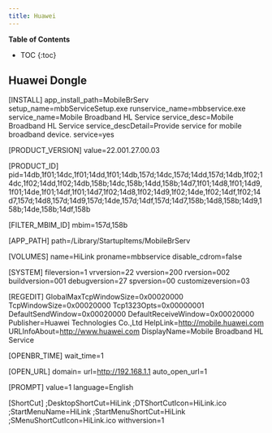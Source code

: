```yaml
---
title: Huawei
---
```


**Table of Contents**
* TOC
{:toc}

## Huawei Dongle

[INSTALL]
app_install_path=MobileBrServ
setup_name=mbbServiceSetup.exe
runservice_name=mbbservice.exe
service_name=Mobile Broadband HL Service
service_desc=Mobile Broadband HL Service
service_descDetail=Provide service for mobile broadband device.
service=yes

[PRODUCT_VERSION]
value=22.001.27.00.03
 
[PRODUCT_ID]
pid=14db,1f01;14dc,1f01;14dd,1f01;14db,157d;14dc,157d;14dd,157d;14db,1f02;14dc,1f02;14dd,1f02;14db,158b;14dc,158b;14dd,158b;14d7,1f01;14d8,1f01;14d9,1f01;14de,1f01;14df,1f01;14d7,1f02;14d8,1f02;14d9,1f02;14de,1f02;14df,1f02;14d7,157d;14d8,157d;14d9,157d;14de,157d;14df,157d;14d7,158b;14d8,158b;14d9,158b;14de,158b;14df,158b

[FILTER_MBIM_ID]
mbim=157d,158b

[APP_PATH]
path=/Library/StartupItems/MobileBrServ

[VOLUMES]
name=HiLink
proname=mbbservice
disable_cdrom=false

[SYSTEM]
fileversion=1
vrversion=22
vversion=200
rversion=002
buildversion=001
debugversion=27
spversion=00
customizeversion=03

[REGEDIT]
GlobalMaxTcpWindowSize=0x00020000
TcpWindowSize=0x00020000
Tcp1323Opts=0x00000001
DefaultSendWindow=0x00020000
DefaultReceiveWindow=0x00020000
Publisher=Huawei Technologies Co.,Ltd
HelpLink=http://mobile.huawei.com
URLInfoAbout=http://www.huawei.com
DisplayName=Mobile Broadband HL Service

[OPENBR_TIME]
wait_time=1

[OPEN_URL]
domain=
url=http://192.168.1.1
auto_open_url=1

[PROMPT]
value=1
language=English

[ShortCut]
;DesktopShortCut=HiLink
;DTShortCutIcon=HiLink.ico
;StartMenuName=HiLink
;StartMenuShortCut=HiLink
;SMenuShortCutIcon=HiLink.ico
withversion=1
